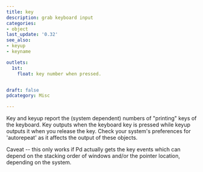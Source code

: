 ```yaml
---
title: key
description: grab keyboard input
categories:
- object
last_update: '0.32'
see_also:
- keyup
- keyname

outlets:
  1st:
    float: key number when pressed. 


draft: false
pdcategory: Misc

---
```


Key and keyup report the (system dependent) numbers of "printing" keys of the keyboard. Key outputs when the keyboard key is pressed while keyup outputs it when you release the key. Check your system's preferences for 'autorepeat' as it affects the output of these objects.

Caveat -- this only works if Pd actually gets the key events which can depend on the stacking order of windows and/or the pointer location, depending on the system.
